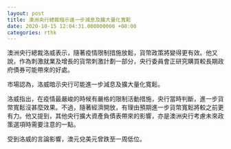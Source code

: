 ```yaml
---
layout: post
title: 澳洲央行總裁暗示進一步減息及擴大量化寬鬆
date: 2020-10-15 12:04:31.000000000 +08:00
categories: rthk
---
```


澳洲央行總裁洛威表示，隨著疫情限制措施放鬆，貨幣政策將變得更有效。他又說，作為刺激就業及增長的貨幣刺激計劃一部分，央行委員會正研究購買較長期政府債券可能帶來的好處。

市場認為，洛威暗示央行可能進一步減息及擴大量化寬鬆。

洛威指出，在疫情最嚴峻的時候有嚴格的限制活動措施，央行當時判斷，進一步貨幣寬鬆沒甚麼效果。不過，隨著經濟開放，有理由預期進一步貨幣寬鬆將較之前更有力。他又提到，其他央行擴大資產負債表帶來的影響，亦是澳洲央行考慮未來政策選項時需要注意的一點。

受到洛威的言論影響，澳元兌美元曾跌至一周低位。
